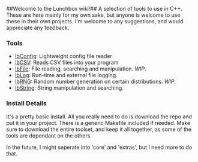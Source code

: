 ##Welcome to the Lunchbox wiki!##
A selection of tools to use in C++. These are here mainly for my own sake, but anyone is welcome to use these in their own projects. I'm welcome to any suggestions, and would appreciate any feedback.  
  
### Tools ###
- [lbConfig](https://github.com/Samuel-Lewis/lunchbox/wiki/lbConfig): Lightweight config file reader
- [lbCSV](https://github.com/Samuel-Lewis/lunchbox/wiki/lbCSV): Reads CSV files into your program
- [lbFile](https://github.com/Samuel-Lewis/lunchbox/wiki/lbFile): File reading, searching and manipulation. _WIP_.
- [lbLog](https://github.com/Samuel-Lewis/lunchbox/wiki/lbLog): Run-time and external file logging.
- [lbRNG](https://github.com/Samuel-Lewis/lunchbox/wiki/lbRNG): Random number generation on certain distributions. _WIP_.
- [lbString](https://github.com/Samuel-Lewis/lunchbox/wiki/lbString): String manipulation and searching.

### Install Details ###
It's a pretty basic install. All you really need to do is download the repo and put it in your project.
There is a generic Makefile included if needed.
Make sure to download the entire toolset, and keep it all together, as some of the tools are dependant on the others.

In the future, I might seperate into 'core' and 'extras', but I need more to do that.

